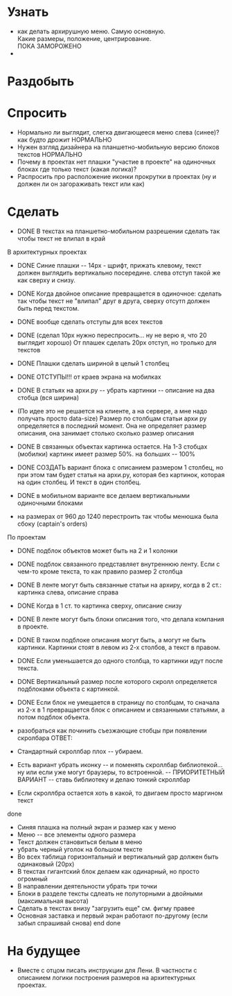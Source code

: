 # Узнать
- как делать архирушную меню. Самую основную. \
Какие размеры, положение, центрирование.\
ПОКА ЗАМОРОЖЕНО
- 


# Раздобыть

# Спросить
- Нормально ли выглядит, слегка двигающееся меню слева (синее)? как будто дрожит НОРМАЛЬНО
- Нужен взгляд дизайнера на планшетно-мобильную версию блоков текстов  НОРМАЛЬНО
- Почему в проектах нет плашки "участие в проекте" на одиночных блоках где только текст (какая логика)?
- Распросить про расположение иконки прокрутки в проектах (ну и должен ли он загораживать текст или как)

# Сделать
- DONE В текстах на планшетно-мобильном разрешении сделать так чтобы текст не влипал в край

В архитектурных проектах
- DONE Синие плашки -- 14px - щрифт, прижать клевому, текст должен выглядить вертикально посередине. слева отступ такой же как сверху и снизу.
- DONE Когда двойное описание превращается в одиночное: сделать так чтобы текст не "влипал" друг в друга, сверху отсутп должен быть перед текстом.
- DONE вообще сделать отступы для всех текстов
- DONE (сделал 10px нужно переспросить... ну не верю я, что 20 выглядит хорошо) От плашек сделать 20px отступ, но тролько для текстов
- DONE Плашки сделать шириной в целый 1 столбец
- DONE ОТСТУПЫ!!! от краев экрана на мобилках
- DONE В статьях на архи.ру -- убрать картинки -- описание на два стобца (вся ширина)
- (По идее это не решается на клиенте, а на сервере, а мне надо получать просто data-size) Размер по столбцам статьи архи ру определяется в последний момент. Она не определяет размер описания, она занимает столько сколько размер описания
- DONE В связанных объектах картинка остается. На 1-3 стобцах (мобилки) картинк имеет размер 50%. на больших -- 100%
- DONE СОЗДАТЬ вариант блока с описанием размером 1 столбец, но при этом там будет статья на архи.ру, которая без картинок, которая на один столбец. И текст в один столбец.


- DONE в мобильном варианте все делаем вертикальными одиночными блоками
- на размерах от 960 до 1240 перестроить так чтобы менюшка была сбоку (captain's orders)

По проектам
- DONE подблок объектов может быть на 2 и 1 колонки
- DONE подблок связанного представляет внутреннюю ленту. Если с чем-то кроме текста, то как правило размер 2 столбца
- DONE В ленте могут быть связанные статьи на архиру, когда в 2 ст.: картинка слева, описание справа
- DONE Когда в 1 ст. то картинка сверху, описание снизу
- DONE В ленте могут быть блоки описания того, что делала компания в проекте.
- DONE В таком подблоке описания могут быть, а могут не быть картинки. Картинки стоят в левом из 2-х столбов, а текст в правом.
- DONE Если уменьшается до одного столбца, то картинки идут после текста.
- DONE Вертикальный размер после которого скролл определяется подблоками объекта с картинкой.
- DONE Если блок не умещается в страницу по столбцам, то сначала из 2-х в 1 превращается блок с описанием и связанными статьями, а потом подблок объекта.

- разобраться как починить съезжающие стобцы при появлении скролбара
ОТВЕТ:
- Стандартный скроллбар плох -- убираем.
- Есть вариант убрать иконку -- и поменять скроллбар библиотекой... ну или если уже могут браузеры, то встроенной. -- ПРИОРИТЕТНЫЙ ВАРИАНТ -- ставь библиотеку и делаю тонкий скроллбар
- Если скроллбра остается хоть в какой, то двигаем просто маргином текст

done
- Синяя плашка на полный экран и размер как у меню
- Меню -- все элементы одного размера
- Текст должен становиться белым в меню
- убрать черный уголок на большом тексте
- Во всех таблица горизонтальный  и вертикальный gap должен быть одинаковый (20px)
- В текстах гигантский блок делаем как одинарный, но просто огромный
- В направлении деятельности убрать три точки
- Блоки в разделе тексты сдлеать не полуторными а двойными (максимальная высота)
- Сделать в текстах внизу "загрузить еще" см. фигму правее
- Основная заставка и первый экран работают по-другому (если забыл спрашивай снова)
end done


# На будущее
- Вместе с отцом писать инструкции для Лени. В частности с описанием логики построения размеров на архитектурных проектах.